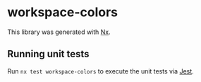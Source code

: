 # workspace-colors

This library was generated with [Nx](https://nx.dev).

## Running unit tests

Run `nx test workspace-colors` to execute the unit tests via [Jest](https://jestjs.io).
